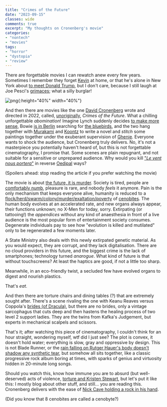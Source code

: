 ```yaml
---
title: "Crimes of the Future"
date: "2023-09-15"
classes: wide
comments: true
excerpt: "My thoughts on Cronenberg's movie"
categories:
- "nontech"
- "movies"
tags:
- "horror"
- "dystopia"
- "review"
---
```


There are forgettable movies I can rewatch anew every few years. Sometimes I remember they forget [Kevin](https://homealone.fandom.com/wiki/Kevin_McCallister) at home, or that he's alone in New York about [to meet Donald Trump]({{site.url}}/assets/images/2023-09-15-crimes-of-the-future/kevinanddonald256.jpg), but I don't care, because I still laugh at Joe Pesci's [grimaces]({{site.url}}/assets/images/2023-09-15-crimes-of-the-future/joe256.jpg); what a silly burglar!

![png]({{site.url}}/assets/images/2023-09-15-crimes-of-the-future/crimes.jpeg){:height="40%" width="40%"} 

And then there are movies like the one [David Cronenberg](https://en.wikipedia.org/wiki/David_Cronenberg) wrote and directed in 2022, called, [unoriginally](https://en.wikipedia.org/wiki/Crimes_of_the_Future_(1970_film)), *Crimes of the Future*. What a chilling unforgettable *abomination*! Imagine Lynch suddenly decides [to make more sense](https://www.youtube.com/watch?v=JPjh8bWTjtI), Bowie [is in Berlin]({{site.url}}/assets/images/2023-09-15-crimes-of-the-future/berlin256.jpg) searching for [the bluebirds](https://www.youtube.com/watch?v=y-JqH1M4Ya8&t=186s), and the two hang together with [Murakami](https://en.wikipedia.org/wiki/Haruki_Murakami) and [Koontz]({{site.url}}/assets/images/2023-09-15-crimes-of-the-future/koontz256.jpg) to write a novel and *stitch* some paintings together under the exuberant supervision of [Ghenie](https://www.wikiart.org/en/adrian-ghenie). Everyone wants to shock the audience, but Cronenberg truly delivers. No, it's not a masterpiece you potentially haven't heard of, but this is not forgettable cinematography, I promise that. Some scenes are plain repugnant, and not suitable for a sensitive or unprepared audience. Why would you kill ["*Le vent nous portera*"](https://www.youtube.com/watch?v=NrgcRvBJYBE) in reverse [Oedipal]({{site.url}}/assets/images/2023-09-15-crimes-of-the-future/oedipus256.jpg) ways?

(Spoilers ahead: stop reading the article if you prefer watching the movie)

The movie is about [the future, it is murder](https://www.youtube.com/watch?v=8WlbQRoz3o4&t=57s). Society is tired, people are [comfortably numb](https://www.youtube.com/watch?v=x-xTttimcNk), pleasure is rare, and nobody *feels* it anymore. Pain is the only mechanism that keeps everyone alive, humanity is reduced to a [flock/herd/swarm/colony/murder/exaltation/poverty](https://english.lingolia.com/en/grammar/nouns/collective-nouns) of [cenobites](https://en.wikipedia.org/wiki/Cenobite_(Hellraiser)). The human body evolves at an accelerated rate, and new organs always appear, their functions unknown; no X-Men for today, sorry. Extirpating (or tattooing!) the *appendices* without any kind of anaesthesia in front of a live audience is the most popular form of entertainment society consumes. Degenerate individuals pay to see how "evolution is killed and mutilated" only to be regenerated a few moments later.

A State Ministry also deals with this newly extirpated genetic material. As you would expect, they are corrupt, and they lack digitalisation. There are no cloud providers in this future, and the biggest crime is the lack of smartphones; technology turned *anarogue*. What kind of future is that without touchscreens? At least the haptics are good, if not a little too sharp.

Meanwhile, in an eco-friendly twist, a secluded few have evolved organs to digest and nourish plastics.

That's *eat*. 

And then there are torture chairs and dining tables (?) that are extremely sought after. There's a scene rivaling the one with Keanu Reaves versus Coppola's [brides (of Dracula)]({{site.url}}/assets/images/2023-09-15-crimes-of-the-future/keanu256.jpg), but there are no brides, only a vintage sarcophagus that cuts deep and then hastens the healing process of two level 2 support ladies. They are the twins from Kafka's Judgement, but experts in mechanical scalpels and scissors. 

That's it; after watching this piece of cinematography, I couldn't think for an hour straight, wondering myself, wtf did I just see? The plot is convex, it doesn't hold water; everything is slow, gray and oppressive by design. This is not Blade Runner, or the [rain falling on Rutger Hauer's body doesn't shadow any synthetic tear](https://www.youtube.com/watch?v=NoAzpa1x7jU), but somehow all sits together, like a classic progressive rock album boring at times, with sparks of genius and virtuosity hidden in 20-minute long songs. 

Should you watch this, know how immune you are to absurd (but well-deserved) acts of violence, [torture and Kristen Stewart](https://www.youtube.com/watch?v=79DlZh-LIFk), but let's put it like this: I mostly blog about other stuff, and still... you are reading this. Cronenberg delivers with the ease of [Nick Cave holding a rock in his hand](https://www.youtube.com/watch?v=lDpnjE1LUvE&t=204s).

(Did you know that 8 cenobites are called a cenobyte?)


